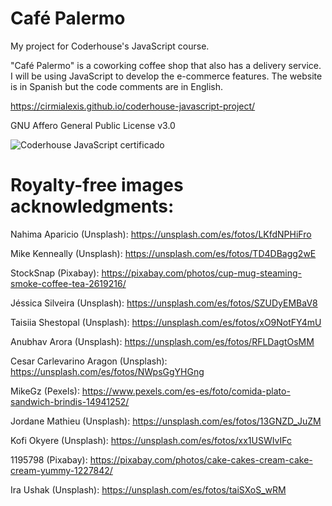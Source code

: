 # Café Palermo
My project for Coderhouse's JavaScript course.

"Café Palermo" is a coworking coffee shop that also has a delivery service. I will be using JavaScript to develop the e-commerce features. The website is in Spanish but the code comments are in English.

https://cirmialexis.github.io/coderhouse-javascript-project/

GNU Affero General Public License v3.0

![Coderhouse JavaScript certificado](https://github.com/cirmialexis/coderhouse-javascript-project/assets/1320538/65a7b2fe-2c49-44d1-abdc-45a37d6344c3)

# Royalty-free images acknowledgments:

Nahima Aparicio (Unsplash): https://unsplash.com/es/fotos/LKfdNPHiFro

Mike Kenneally (Unsplash): https://unsplash.com/es/fotos/TD4DBagg2wE

StockSnap (Pixabay): https://pixabay.com/photos/cup-mug-steaming-smoke-coffee-tea-2619216/

Jéssica Silveira (Unsplash): https://unsplash.com/es/fotos/SZUDyEMBaV8

Taisiia Shestopal (Unsplash): https://unsplash.com/es/fotos/xO9NotFY4mU

Anubhav Arora (Unsplash): https://unsplash.com/es/fotos/RFLDagtOsMM

Cesar Carlevarino Aragon (Unsplash): https://unsplash.com/es/fotos/NWpsGgYHGng

MikeGz (Pexels): https://www.pexels.com/es-es/foto/comida-plato-sandwich-brindis-14941252/

Jordane Mathieu (Unsplash): https://unsplash.com/es/fotos/13GNZD_JuZM

Kofi Okyere (Unsplash): https://unsplash.com/es/fotos/xx1USWIvIFc

1195798 (Pixabay): https://pixabay.com/photos/cake-cakes-cream-cake-cream-yummy-1227842/

Ira Ushak (Unsplash): https://unsplash.com/es/fotos/taiSXoS_wRM

